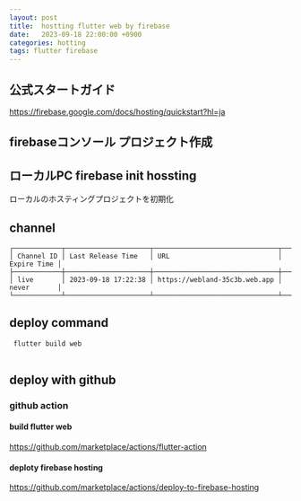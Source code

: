```yaml
---
layout: post
title:  hostting flutter web by firebase  
date:   2023-09-18 22:00:00 +0900
categories: hotting
tags: flutter firebase
---
```



## 公式スタートガイド

<https://firebase.google.com/docs/hosting/quickstart?hl=ja>

## firebaseコンソール プロジェクト作成

## ローカルPC firebase init hossting

ローカルのホスティングプロジェクトを初期化

## channel

```
┌────────────┬─────────────────────┬───────────────────────────────┬─────────────┐
│ Channel ID │ Last Release Time   │ URL                           │ Expire Time │
├────────────┼─────────────────────┼───────────────────────────────┼─────────────┤
│ live       │ 2023-09-18 17:22:38 │ https://webland-35c3b.web.app │ never       │
└────────────┴─────────────────────┴───────────────────────────────┴─────────────┘
```

## deploy command

``` powershell
 flutter build web 
 
```

## deploy with github

### github action

#### build flutter web

<https://github.com/marketplace/actions/flutter-action>

#### deploty firebase hosting

<https://github.com/marketplace/actions/deploy-to-firebase-hosting>
